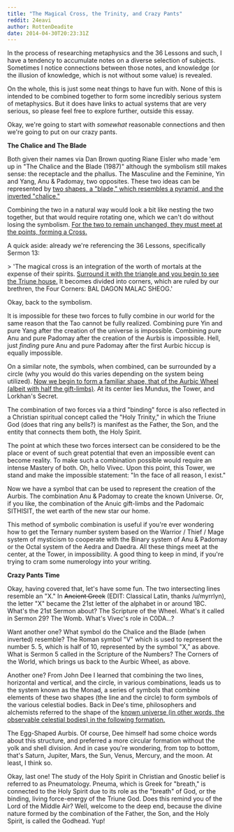```yaml
---
title: "The Magical Cross, the Trinity, and Crazy Pants"
reddit: 24eavi
author: RottenDeadite
date: 2014-04-30T20:23:31Z
---
```


In the process of researching metaphysics and the 36 Lessons and such, I have a tendency to accumulate notes on a diverse selection of subjects.  Sometimes I notice connections between those notes, and knowledge (or the illusion of knowledge, which is not without some value) is revealed.

On the whole, this is just some neat things to have fun with.  None of this is intended to be combined together to form some incredibly serious system of metaphysics.  But it does have links to actual systems that are very serious, so please feel free to explore further, outside this essay.

Okay, we're going to start with *somewhat* reasonable connections and then we're going to put on our crazy pants.

**The Chalice and The Blade**

Both given their names via Dan Brown quoting Riane Eisler who made 'em up in "The Chalice and the Blade (1987)" although the symbolism still makes sense: the receptacle and the phallus.  The Masculine and the Feminine, Yin and Yang, Anu &amp; Padomay, two opposites.  These two ideas can be represented by [two shapes, a "blade," which resembles a pyramid, and the inverted "chalice."](http://i.imgur.com/RKXdiYn.png)

Combining the two in a natural way would look a bit like nesting the two together, but that would require rotating one, which we can't do without losing the symbolism.  [For the two to remain unchanged, they must meet at the points, forming a Cross.](http://i.imgur.com/0iINpre.png)

A quick aside: already we're referencing the 36 Lessons, specifically Sermon 13:

&gt; 'The magical cross is an integration of the worth of mortals at the expense of their spirits. [Surround it with the triangle and you begin to see the Triune house.](http://i.imgur.com/vreMgg7.png) It becomes divided into corners, which are ruled by our brethren, the Four Corners: BAL DAGON MALAC SHEOG.'

Okay, back to the symbolism.

It is impossible for these two forces to fully combine in our world for the same reason that the Tao cannot be fully realized.  Combining pure Yin and pure Yang after the creation of the universe is impossible.  Combining pure Anu and pure Padomay after the creation of the Aurbis is impossible.  Hell, just *finding* pure Anu and pure Padomay after the first Aurbic hiccup is equally impossible.

On a similar note, the symbols, when combined, can be surrounded by a circle (why you would do this varies depending on the system being utilized).  [Now we begin to form a familiar shape, that of the Aurbic Wheel \(albeit with half the gift-limbs\)](http://i.imgur.com/EaTNzUD.png).  At its center lies Mundus, the Tower, and Lorkhan's Secret.

The combination of two forces via a third "binding" force is also reflected in a Christian spiritual concept called the "Holy Trinity," in which the Triune God (does that ring any bells?) is manifest as the Father, the Son, and the entity that connects them both, the Holy Spirit.

The point at which these two forces intersect can be considered to be the place or event of such great potential that even an impossible event can become reality.  To make such a combination possible would require an intense Mastery of both.  Oh, hello Vivec.  Upon this point, this Tower, we stand and make the impossible statement: "In the face of all reason, I exist."

Now we have a symbol that can be used to represent the creation of the Aurbis.  The combination Anu &amp; Padomay to create the known Universe.  Or, if you like, the combination of the Anuic gift-limbs and the Padomaic SITHISIT, the wet earth of the new star our home.

This method of symbolic combination is useful if you're ever wondering how to get the Ternary number system based on the Warrior / Thief / Mage system of mysticism to cooperate with the Binary system of Anu &amp; Padomay or the Octal system of the Aedra and Daedra.  All these things meet at the center, at the Tower, in impossibility.  A good thing to keep in mind, if you're trying to cram some numerology into your writing.

**Crazy Pants Time**

Okay, having covered that, let's have some fun.  The two intersecting lines resemble an "X."  In ~~Ancient Greek~~ (EDIT: Classical Latin, thanks /u/myrrlyn), the letter "X" became the 21st letter of the alphabet in or around 1BC.  What's the 21st Sermon about?  The Scripture of the Wheel.  What's it called in Sermon 29?  The Womb.  What's Vivec's role in C0DA…?

Want another one?  What symbol do the Chalice and the Blade (when inverted) resemble?  The Roman symbol "V" which is used to represent the number 5.  5, which is half of 10, represented by the symbol "X," as above.  What is Sermon 5 called in the Scripture of the Numbers?  The Corners of the World, which brings us back to the Aurbic Wheel, as above.

Another one?  From John Dee I learned that combining the two lines, horizontal and vertical, and the circle, in various combinations, leads us to the system known as the Monad, a series of symbols that combine elements of these two shapes (the line and the circle) to form symbols of the various celestial bodies.  Back in Dee's time, philosophers and alchemists referred to the shape of the [known universe \(in other words, the observable celestial bodies\) in the following formation.](http://i.imgur.com/dAWBLGD.png)

The Egg-Shaped Aurbis.  Of course, Dee himself had some choice words about this structure, and preferred a more circular formation without the yolk and shell division.  And in case you're wondering, from top to bottom, that's Saturn, Jupiter, Mars, the Sun, Venus, Mercury, and the moon.  At least, I think so.

Okay, last one!  The study of the Holy Spirit in Christian and Gnostic belief is referred to as Pneumatology.  Pneuma, which is Greek for "breath," is connected to the Holy Spirit due to its role as the "breath" of God, or the binding, living force-energy of the Triune God.  Does this remind you of the Lord of the Middle Air?  Well, welcome to the deep end, because the divine nature formed by the combination of the Father, the Son, and the Holy Spirit, is called the Godhead.  Yup!
